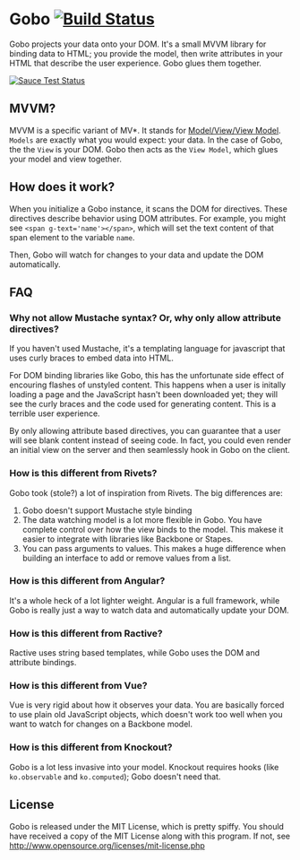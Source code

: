 Gobo [![Build Status](https://secure.travis-ci.org/Nycto/Gobo.png?branch=master)](http://travis-ci.org/Nycto/Gobo)
====

Gobo projects your data onto your DOM. It's a small MVVM library for binding
data to HTML; you provide the model, then write attributes in your HTML that
describe the user experience. Gobo glues them together.

[![Sauce Test Status](https://saucelabs.com/browser-matrix/nycto-gobo.svg)](https://saucelabs.com/u/nycto-gobo)

MVVM?
-----

MVVM is a specific variant of MV\*. It stands for
[Model/View/View Model](http://en.wikipedia.org/wiki/Model_View_ViewModel).
`Models` are exactly what you would expect: your data. In the case of Gobo, the
the `View` is your DOM. Gobo then acts as the `View Model`, which glues your
model and view together.

How does it work?
-----------------

When you initialize a Gobo instance, it scans the DOM for directives. These
directives describe behavior using DOM attributes. For example, you might see
`<span g-text='name'></span>`, which will set the text content of that span
element to the variable `name`.

Then, Gobo will watch for changes to your data and update the DOM automatically.

FAQ
---

### Why not allow Mustache syntax? Or, why only allow attribute directives?

If you haven't used Mustache, it's a templating language for javascript that
uses curly braces to embed data into HTML.

For DOM binding libraries like Gobo, this has the unfortunate side effect
of encouring flashes of unstyled content. This happens when a user is initally
loading a page and the JavaScript hasn't been downloaded yet; they will see
the curly braces and the code used for generating content. This is a terrible
user experience.

By only allowing attribute based directives, you can guarantee that a user
will see blank content instead of seeing code. In fact, you could even render
an initial view on the server and then seamlessly hook in Gobo on the client.

### How is this different from Rivets?

Gobo took (stole?) a lot of inspiration from Rivets. The big differences are:

1. Gobo doesn't support Mustache style binding
2. The data watching model is a lot more flexible in Gobo. You have complete
   control over how the view binds to the model. This makese it easier to
   integrate with libraries like Backbone or Stapes.
3. You can pass arguments to values. This makes a huge difference when building
   an interface to add or remove values from a list.

### How is this different from Angular?

It's a whole heck of a lot lighter weight. Angular is a full framework, while
Gobo is really just a way to watch data and automatically update your DOM.

### How is this different from Ractive?

Ractive uses string based templates, while Gobo uses the DOM and attribute
bindings.

### How is this different from Vue?

Vue is very rigid about how it observes your data. You are basically forced to
use plain old JavaScript objects, which doesn't work too well when you want to
watch for changes on a Backbone model.

### How is this different from Knockout?

Gobo is a lot less invasive into your model. Knockout requires hooks (like
`ko.observable` and `ko.computed`); Gobo doesn't need that.

License
-------

Gobo is released under the MIT License, which is pretty spiffy. You should
have received a copy of the MIT License along with this program. If not, see
http://www.opensource.org/licenses/mit-license.php

